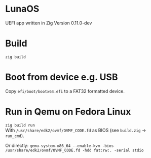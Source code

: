 # LunaOS
UEFI app written in Zig Version 0.11.0-dev

# Build
`zig build`

# Boot from device e.g. USB
Copy `efi/boot/bootx64.efi` to a FAT32 formatted device.

# Run in Qemu on Fedora Linux
`zig build run`  
With `/usr/share/edk2/ovmf/OVMF_CODE.fd` as BIOS (see `build.zig` -> `run_cmd`).

Or directly:
`qemu-system-x86_64 --enable-kvm -bios /usr/share/edk2/ovmf/OVMF_CODE.fd -hdd fat:rw:. -serial stdio`
